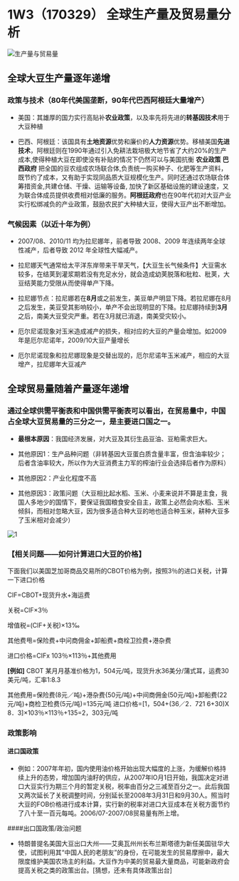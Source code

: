 # 1W3（170329） 全球生产量及贸易量分析
![生产量与贸易量](http://i.imgur.com/uxar4up.jpg)
## 全球大豆生产量逐年递增

### 政策与技术（80年代美国垄断，90年代巴西阿根廷大量增产）

- 美国：其雄厚的国力实行高贴补**农业政策**，以及率先将先进的**转基因技术**用于大豆种植

- 巴西、阿根廷：该国具有**土地资源**优势和廉价的**人力资源**优势。移植美国**先进技术**，阿根廷则在1990年通过引入免耕法栽培极大地节省了大约20%的生产成本,使得种植大豆在即使没有补贴的情况下仍然可以与美国抗衡 **农业政策** **巴西政府** 把全国的豆农组成农场联合体,负责统一购买种子、化肥等生产资料，既节约了成本，又有助于实现同品质大豆规模化生产。同时还通过农场联合体筹措资金,共建仓储、干燥、运输等设备, 加快了新区基础设施的建设速度，又为联合体成员提供收费相对低廉的服务。**阿根廷政府**也在90年代初对大豆产业实行松绑减负的产业政策，鼓励农民扩大种植大豆，使得大豆产出不断增加。



### 气候因素（以近十年为例）
-  2007/08、2010/11 均为拉尼娜年，前者导致 2008、2009 年连续两年全球性减产，后者导致 2012 年全球性大幅减产。

- 拉尼娜天气通常给太平洋东岸带来干旱天气，【大豆生长气候条件】大豆需水较多，在结荚到灌浆期若没有充足水分，就会造成幼荚脱落和秕粒、秕荚，大豆结荚能力受限从而使得单产下降。

- 拉尼娜节点：拉尼娜若在**8月**或之前发生，美豆单产明显下降。若拉尼娜在8月之后发生，美豆受其影响较小，单产不会出现明显的下降。拉尼娜持续到**3月**之后，南美大豆受灾严重。若在3月就已消退，南美受灾较小。

- 厄尔尼诺现象对玉米造成减产的损失，相对应的大豆的产量会增加。如2009年是厄尔尼诺年，2009/10大豆产量增长

- 厄尔尼诺现象和拉尼娜现象是交替出现的，厄尔尼诺年玉米减产，相应的大豆增产，拉尼娜年大豆减产 


## 全球贸易量随着产量逐年递增

### 通过全球供需平衡表和中国供需平衡表可以看出，在贸易量中，中国占全球大豆贸易量的三分之一，是主要进口国之一。
- **最根本原因**：我国经济发展，对大豆及其衍生品豆油、豆粕需求巨大。

- 其他原因1：生产品种问题（非转基因大豆蛋白质含量丰富，但含油率较少；后者含油率较大，所以作为大豆消费主力军的榨油行业会选择后者作为原料）

- 其他原因2：产业化程度不高

- 其他原因3：政策问题（大豆相比起水稻、玉米、小麦来说并不算是主食，我国人多地少的国情下，要保证我国粮食安全自主，政策上必然会向水稻、玉米倾斜，而相对忽略大豆，因为很多适合种大豆的地也适合种玉米，耕种大豆多了玉米相对会减少）

![1](http://i.imgur.com/tWA69so.png)
### 【相关问题——如何计算进口大豆的价格】
下面我们以美国芝加哥商品交易所的CBOT价格为例，按照3％的进口关税，计算一下进口价格

CIF=CBOT+现货升水+海运费

关税=ClF×3％

增值税=(ClF+关税)×13‰

其他费甩=保险费+中问商佣金+卸船费+商栓卫捡费+港杂费

进口价格=CIFx 103％×113％+其他费用

**[例如]**
CBOT 某月月基准价格为1，504元/吨，现货升水36美分/蒲式耳，运费30美元/吨，汇率1:8.3

其他费用=保险费(8元／吨)+港杂费{50元/吨)+中间商佣金(50元/吨)+卸船费(22元/吨)+商检卫检费(5元/吨)=135元/吨
进口价格=[1，504+(36／2．721 6+30)X 8．3]×103％×113％+135=2，303元/吨


### 政策影响

#### 进口国政策
- 例如：2007年年初，国内使用油价格开始出现大幅度的上涨，为缓解价格持续上升的态势，增加国内油籽的供应，从2007年lO月1日开始，我国决定对进口大豆实行为期三个月的暂定关税，税率由百分之三减至百分之一。此后我国又两次延长了关税调整时间，分别延长至2008年3月31日和9月30人。照当时大豆的FOB价格进行成本计算，实行新的税率对进口大豆成本在关税方面节约了八十至一百元每吨。2006/07-2007/08贸易量有所上增。

####出口国政策/政治问题
- 特朗普提名美国大豆出口大州——艾奥瓦州州长布兰斯塔德为新任美国驻华大使，试图利用其“中国人民的老朋友”的身份，在可能发生的贸易摩擦中，最大限度维护美国农场主的利益。大豆作为中美的贸易最大量商品，可能新政府会提高关税之类的政策出台。[猜想，还未有具体政策出台] 






